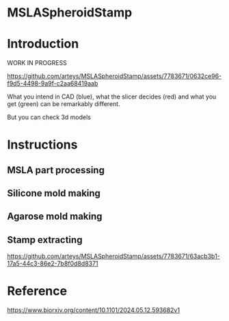 # MSLASpheroidStamp

# Introduction
WORK IN PROGRESS


https://github.com/arteys/MSLASpheroidStamp/assets/7783671/0632ce96-f9d5-4498-9a9f-c2aa68419aab

What you intend in CAD (blue), what the slicer decides (red) and what you get (green) can be remarkably different.

But you can check 3d models 


# Instructions

## MSLA part processing
## Silicone mold making
## Agarose mold making
## Stamp extracting


https://github.com/arteys/MSLASpheroidStamp/assets/7783671/63acb3b1-17a5-44c3-86e2-7b8f0d8d8371




#  Reference
https://www.biorxiv.org/content/10.1101/2024.05.12.593682v1
